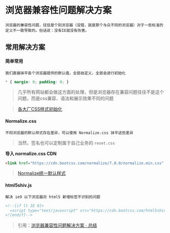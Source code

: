 # 浏览器兼容性问题解决方案

	浏览器的兼容性问题，往往是个别浏览器（没错，就是那个与众不同的浏览器）对于一些标准的定义不一致导致的。俗话说：没有IE就没有伤害。

## 常用解决方案

#### 简单常用

	我们直接抹平各个浏览器提供的默认值，全部自定义，全部会进行初始化

```css
* { margin: 0; padding: 0; }
```

> 几乎所有网站都会做这方面的处理，但是浏览器存在兼容问题往往不是这个问题，而是css兼容、语法和展示效果不同的问题

> [各大厂CSS样式初始化](知识笔记/大前端/基础/HTML+CSS/CSS/CSS初始化.md)

#### Normalize.css

	不同浏览器的默认样式存在差异，可以使用 Normalize.css 抹平这些差异

> 当然，签名也可以定制属于自己业务的 `reset.css`

**导入 normalize.css CDN**

```html
<link href="https://cdn.bootcss.com/normalize/7.0.0/normalize.min.css" rel="stylesheet">
```

> [Normalize统一默认样式](知识笔记/大前端/基础/HTML+CSS/CSS/CSS兼容/Normalize.CSS.md)

#### html5shiv.js

	解决 ie9 以下浏览器对 html5 新增标签不识别的问题

```html
<!--[if lt IE 9]>
  <script type="text/javascript" src="https://cdn.bootcss.com/html5shiv/3.7.3/html5shiv.min.js"></script>
<![endif]-->
```



> 引用：[浏览器兼容性问题解决方案 · 总结](https://blog.csdn.net/qq_18826911/article/details/77678744)

